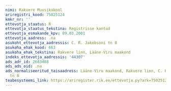 ```yaml
---
nimi: Rakvere Muusikakool
ariregistri_kood: 75025124
kmkr_nr: ''
ettevotja_staatus: R
ettevotja_staatus_tekstina: Registrisse kantud
ettevotja_esmakande_kpv: 09.03.2001
ettevotja_aadress: .na
asukoht_ettevotja_aadressis: C. R. Jakobsoni tn 8
asukoha_ehak_kood: 663
asukoha_ehak_tekstina: Rakvere linn, Lääne-Viru maakond
indeks_ettevotja_aadressis: '44307'
ads_adr_id: 2683488
ads_ads_oid: .na
ads_normaliseeritud_taisaadress: Lääne-Viru maakond, Rakvere linn, C. R. Jakobsoni
  tn 8
teabesysteemi_link: https://ariregister.rik.ee/ettevotja.py?ark=75025124&ref=rekvisiidid
---
```

